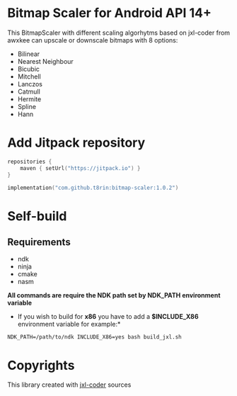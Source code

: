 # Bitmap Scaler for Android API 14+

This BitmapScaler with different scaling algorhytms based on jxl-coder from awxkee can upscale or downscale bitmaps with 8 options:
* Bilinear
* Nearest Neighbour
* Bicubic
* Mitchell
* Lanczos
* Catmull
* Hermite
* Spline
* Hann


# Add Jitpack repository

```kotlin
repositories {
    maven { setUrl("https://jitpack.io") }
}
```

```kotlin
implementation("com.github.t8rin:bitmap-scaler:1.0.2")
```

# Self-build

## Requirements

- ndk
- ninja
- cmake
- nasm

**All commands are require the NDK path set by NDK_PATH environment variable**

* If you wish to build for **x86** you have to add a **$INCLUDE_X86** environment variable for
  example:*

```shell
NDK_PATH=/path/to/ndk INCLUDE_X86=yes bash build_jxl.sh
```

# Copyrights

This library created with [jxl-coder](https://github.com/awxkee/jxl-coder) sources
